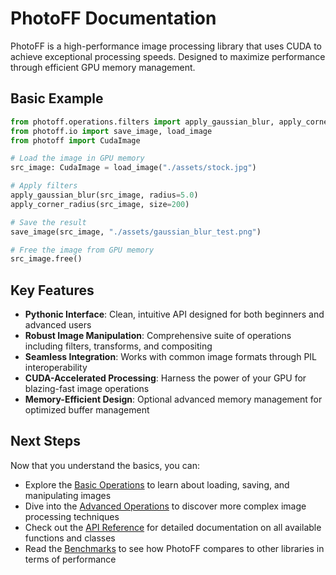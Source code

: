 # PhotoFF Documentation

PhotoFF is a high-performance image processing library that uses CUDA to achieve exceptional processing speeds. Designed to maximize performance through efficient GPU memory management.

## Basic Example

```python
from photoff.operations.filters import apply_gaussian_blur, apply_corner_radius
from photoff.io import save_image, load_image
from photoff import CudaImage

# Load the image in GPU memory
src_image: CudaImage = load_image("./assets/stock.jpg")

# Apply filters
apply_gaussian_blur(src_image, radius=5.0)
apply_corner_radius(src_image, size=200)

# Save the result
save_image(src_image, "./assets/gaussian_blur_test.png")

# Free the image from GPU memory
src_image.free()
```

## Key Features

- **Pythonic Interface**: Clean, intuitive API designed for both beginners and advanced users
- **Robust Image Manipulation**: Comprehensive suite of operations including filters, transforms, and compositing
- **Seamless Integration**: Works with common image formats through PIL interoperability
- **CUDA-Accelerated Processing**: Harness the power of your GPU for blazing-fast image operations
- **Memory-Efficient Design**: Optional advanced memory management for optimized buffer management

## Next Steps

Now that you understand the basics, you can:

- Explore the [Basic Operations](basics.md) to learn about loading, saving, and manipulating images
- Dive into the [Advanced Operations](advanced.md) to discover more complex image processing techniques
- Check out the [API Reference](api.md) for detailed documentation on all available functions and classes
- Read the [Benchmarks](benchmarks.md) to see how PhotoFF compares to other libraries in terms of performance